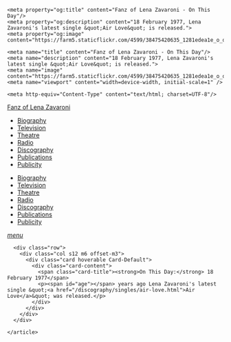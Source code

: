 <!DOCTYPE html>
<html>
<head>
<!--  Enabled DNS prefetching  -->
<meta http-equiv="x-dns-prefetch-control" content="on">

   <!-- Meta Tags properties  -->
    <meta property="og:title" content="Fanz of Lena Zavaroni - On This Day"/>
	<meta property="og:description" content="18 February 1977, Lena Zavaroni's latest single &quot;Air Love&quot; is released.">
    <meta property="og:image" content="https://farm5.staticflickr.com/4599/38475420635_1281edea1e_o_d.png"/>

   <!-- Meta Tags names  -->
    <meta name="title" content="Fanz of Lena Zavaroni - On This Day"/>
	<meta name="description" content="18 February 1977, Lena Zavaroni's latest single &quot;Air Love&quot; is released.">
	<meta name="image" content="https://farm5.staticflickr.com/4599/38475420635_1281edea1e_o_d.png"/>
    <meta name="viewport" content="width=device-width, initial-scale=1" />

<!-- Twitter Card Meta Tags  -->
<meta name="twitter:card" content="summary" />

    <meta http-equiv="Content-Type" content="text/html; charset=UTF-8"/>

  <!-- CSS  -->
  <link rel="stylesheet" href="https://cdnjs.cloudflare.com/ajax/libs/font-awesome/4.7.0/css/font-awesome.min.css"/>
  <link href="https://fonts.googleapis.com/icon?family=Material+Icons" rel="stylesheet"/>
  <link href="/css/materialize.css" type="text/css" rel="stylesheet" media="screen,projection"/>
  <link href="/css/style.css" type="text/css" rel="stylesheet" media="screen,projection"/>

<title>On This Day: 18 February 1978</title>
   </head>

   <body>
<nav>
<div class="nav-wrapper container" style="width:100%">
<a id="logo-container" href="/index.html" class="brand-logo truncate">Fanz of Lena Zavaroni</a>
<ul class="right hide-on-med-and-down">
<li><a href="/biography/biography.html"><i class="fa fa-female"></i> Biography</a></li>
<li><a href="/television/television.html"><i class="fa fa-television"></i> Television</a></li>
<li><a href="/theatre/theatre.html"><i class="fa fa-institution"></i> Theatre</a></li>
<li><a href="/radio/radio.html"><i class="fa fa-microphone"></i> Radio</a></li>
<li><a href="/discography/discography.html"><i class="fa fa-music"></i> Discography</a></li>
<li><a href="/publications/publications.html"><i class="fa fa-newspaper-o"></i> Publications</a></li>
<li><a href="/publicity/publicity.html"><i class="fa fa-photo"></i> Publicity</a></li>

</ul>

<ul id="nav-mobile" class="side-nav">
<li><a href="/biography/biography.html"><i class="fa fa-female"></i> Biography</a></li>
<li><a href="/television/television.html"><i class="fa fa-television"></i> Television</a></li>
<li><a href="/theatre/theatre.html"><i class="fa fa-institution"></i> Theatre</a></li>
<li><a href="/radio/radio.html"><i class="fa fa-microphone"></i> Radio</a></li>
<li><a href="/discography/discography.html"><i class="fa fa-music"></i> Discography</a></li>
<li><a href="/publications/publications.html"><i class="fa fa-newspaper-o"></i> Publications</a></li>
<li><a href="/publicity/publicity.html"><i class="fa fa-photo"></i> Publicity</a></li>

</ul>
<a href="#" data-activates="nav-mobile" class="button-collapse"><i class="material-icons">menu</i></a>
</div>
</nav>

  <main>
    <article>

      <div class="row">
        <div class="col s12 m6 offset-m3">
          <div class="card hoverable Card-Default">
            <div class="card-content">
              <span class="card-title"><strong>On This Day:</strong> 18 February 1977</span>
              <p><span id="age"></span> years ago Lena Zavaroni's latest single &quot;<a href="/discography/singles/air-love.html">Air Love</a>&quot; was released.</p>
            </div>
          </div>
        </div>
      </div>

    </article>
  </main>

  <!--  Scripts-->
  <script src="https://code.jquery.com/jquery-2.1.1.min.js"></script>
  <script src="/materialize/js/materialize.min.js"></script>
  <script src="/materialize/js/init.js"></script>

<!-- Script for calculating number of years ago -->
<script>
var dob = '19770218';
var year = Number(dob.substr(0, 4));
var month = Number(dob.substr(4, 2)) - 1;
var day = Number(dob.substr(6, 2));
var today = new Date();
var age = today.getFullYear() - year;
if (today.getMonth() < month || (today.getMonth() == month && today.getDate() < day)) {
  age--;
}
document.getElementById("age").innerHTML=age;
</script>

</body>

</html>
